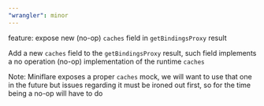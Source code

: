 ```yaml
---
"wrangler": minor
---
```


feature: expose new (no-op) `caches` field in `getBindingsProxy` result

Add a new `caches` field to the `getBindingsProxy` result, such field implements a
no operation (no-op) implementation of the runtime `caches`

Note: Miniflare exposes a proper `caches` mock, we will want to use that one in
the future but issues regarding it must be ironed out first, so for the
time being a no-op will have to do
